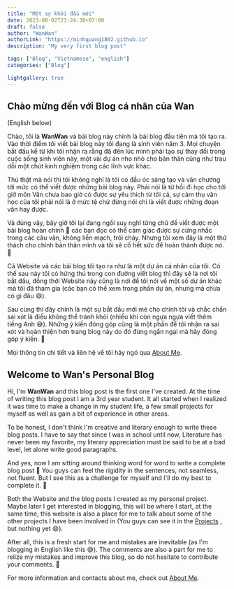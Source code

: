 ```yaml
---
title: "Một sự khởi đầu mới"
date: 2023-08-02T23:24:30+07:00
draft: false
author: "WanWan"
authorLink: "https://minhquang1802.github.io"
description: "My very first blog post"

tags: ["Blog", "Vietnamese", "english"]
categories: ["Blog"]

lightgallery: true
---
```


## Chào mừng đến với Blog cá nhân của Wan

(English below)

Chào, tôi là **WanWan** và bài blog này chính là bài blog đầu tiên mà tôi tạo ra. Vào thời điểm tôi viết bài blog này tôi đang là sinh viên năm 3. Mọi chuyện bắt đầu kể từ khi tôi nhận ra rằng đã đến lúc mình phải tạo sự thay đổi trong cuộc sống sinh viên này, một vài dự án nho nhỏ cho bản thân cũng như trau dồi một chút kinh nghiệm trong các lĩnh vực khác. 

Thú thật mà nói thì tôi không nghĩ là tôi có đầu óc sáng tạo và văn chương tới mức có thể viết được những bài blog này. Phải nói là từ hồi đi học cho tới giờ môn Văn chưa bao giờ có được sự yêu thích từ tôi cả, sự cảm thụ văn học của tôi phải nói là ở mức tệ chứ đừng nói chi là viết được những đoạn văn hay được.

Và đúng vậy, bây giờ tôi lại đang ngồi suy nghĩ từng chữ để viết được một bài blog hoàn chỉnh :thinking: các bạn đọc có thể cảm giác được sự cứng nhắc trong các câu văn, không liền mạch, trôi chảy. Nhưng tôi xem đây là một thử thách cho chính bản thân mình và tôi sẽ cố hết sức để hoàn thành được nó. :muscle:

Cả Website và các bài blog tôi tạo ra như là một dự án cá nhân của tôi. Có thể sau này tôi có hứng thú trong con đường viết blog thì đây sẽ là nơi tôi bắt đầu, đồng thời Website này cũng là nơi để tôi nói về một số dự án khác mà tôi đã tham gia (các bạn có thể xem trong phần dự án, nhưng mà chưa có gì đâu :smile:).

Sau cùng thì đây chính là một sự bắt đầu mới mẻ cho chính tôi và chắc chắn sai xót là điều không thể tránh khỏi (nhiều khi còn ngựa ngựa viết thêm tiếng Anh :sweat_smile:). Những ý kiến đóng góp cũng là một phần để tôi nhận ra sai xót và hoàn thiện hơn trang blog này do đó đừng ngần ngại mà hãy đóng góp ý kiến. :yellow_heart:

Mọi thông tin chi tiết và liên hệ về tôi hãy ngó qua [About Me](https://minhquang1802.github.io/aboutme/).

## Welcome to Wan's Personal Blog

Hi, I'm **WanWan** and this blog post is the first one I've created. At the time of writing this blog post I am a 3rd year student. It all started when I realized it was time to make a change in my student life, a few small projects for myself as well as gain a bit of experience in other areas.

To be honest, I don't think I'm creative and literary enough to write these blog posts. I have to say that since I was in school until now, Literature has never been my favorite, my literary appreciation must be said to be at a bad level, let alone write good paragraphs.

And yes, now I am sitting around thinking word for word to write a complete blog post :thinking: You guys can feel the rigidity in the sentences, not seamless, not fluent. But I see this as a challenge for myself and I'll do my best to complete it. :muscle:

Both the Website and the blog posts I created as my personal project. Maybe later I get interested in blogging, this will be where I start, at the same time, this website is also a place for me to talk about some of the other projects I have been involved in (You guys can see it in the [Projects](https://minhquang1802.github.io/project/) , but nothing yet :smile:).

After all, this is a fresh start for me and mistakes are inevitable (as I'm blogging in English like this :sweat_smile:). The comments are also a part for me to relize my mistakes and improve this blog, so do not hesitate to contribute your comments. :yellow_heart:

For more information and contacts about me, check out [About Me](https://minhquang1802.github.io/aboutme/).
